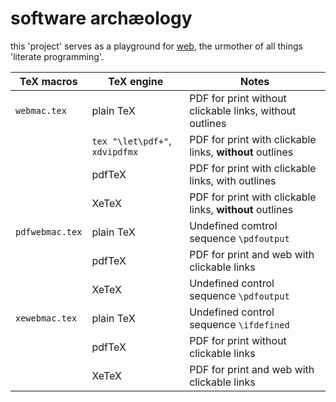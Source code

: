 # software archæology

this 'project' serves as a playground for [web](https://ctan.org/pkg/web), the
urmother of all things 'literate programming'.

| TeX macros      | TeX engine                     | Notes                                                    |
| --------------- | ------------------------------ | -------------------------------------------------------- |
| `webmac.tex`    | plain TeX                      | PDF for print without clickable links, without outlines  |
|                 | `tex "\let\pdf+"`, `xdvipdfmx` | PDF for print with clickable links, **without** outlines |
|                 | pdfTeX                         | PDF for print with clickable links, with outlines        |
|                 | XeTeX                          | PDF for print with clickable links, **without** outlines |
| `pdfwebmac.tex` | plain TeX                      | Undefined comtrol sequence `\pdfoutput`                  |
|                 | pdfTeX                         | PDF for print and web with clickable links               |
|                 | XeTeX                          | Undefined control sequence `\pdfoutput`                  |
| `xewebmac.tex`  | plain TeX                      | Undefined control sequence `\ifdefined`                  |
|                 | pdfTeX                         | PDF for print without clickable links                    |
|                 | XeTeX                          | PDF for print and web with clickable links               |
